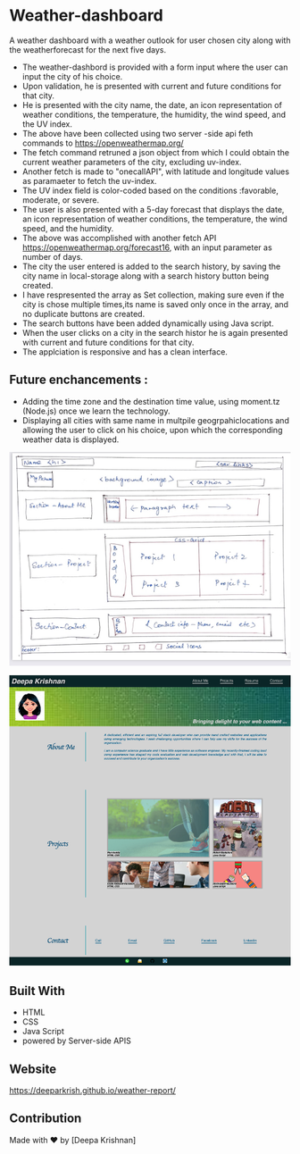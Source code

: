 # Weather-dashboard
A weather dashboard with a  weather outlook for user chosen city along with the weatherforecast for the next five days. 


* The weather-dashbord  is provided with a form input where the user can input the city of his choice. 
* Upon validation, he is  presented with current and future conditions for that city.
* He is presented with the city name, the date, an icon representation of weather conditions, the temperature, the humidity, the wind speed, and the UV index. 
* The above have been collected using two server -side api feth commands to https://openweathermap.org/
* The fetch command retruned a json object from which I could obtain the current weather parameters of the city, excluding uv-index. 
* Another fetch is made to "onecallAPI", with latitude and longitude values as paramaeter to fetch the uv-index.
* The UV index field is color-coded   based on the conditions :favorable, moderate, or severe.
* The user is also presented with a 5-day forecast that displays the date, an icon representation of weather conditions, the temperature, the wind speed, and the   humidity.
* The above was accomplished with another fetch API  https://openweathermap.org/forecast16, with an input parameter as number of days.
* The city the user entered is added to the search history, by saving the city name in local-storage along with a search history button being created.
* I have  respresented the array as Set collection, making sure even if the city is chose multiple times,its name is saved only once in the array,
  and no duplicate buttons are created.    
* The search buttons have been added dynamically using Java script. 
* When the user clicks on a city in the search histor he is again presented with current and future conditions for that city.
* The applciation is responsive and has a clean interface. 

## Future enchancements :
* Adding the time zone  and the destination time value, using moment.tz (Node.js) once we learn the technology.
* Displaying  all cities with same name in multpile  geogrpahiclocations and allowing the user to click on his choice, upon which the corresponding weather data
  is displayed.

![Wireframe](https://github.com/Deeparkrish/MyPortfolio/blob/main/assets/img/wireframe.jpeg)

![Webpage](https://github.com/Deeparkrish/MyPortfolio/blob/main/assets/img/screencapture-file-Users-deepakrishnan-Mycode-ChallengeRepo-MyPortfolio-index-html-2021-05-16-23_26_28.png)


## Built With
* HTML
* CSS
* Java Script 
* powered by Server-side APIS 

## Website
https://deeparkrish.github.io/weather-report/

## Contribution
Made with ❤️ by [Deepa Krishnan]


